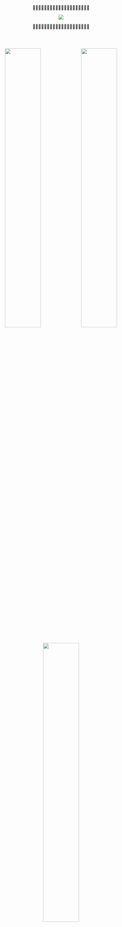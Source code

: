 

<!--
**yeongeun11/yeongeun11** is a ✨ _special_ ✨ repository because its `README.md` (this file) appears on your GitHub profile.

Here are some ideas to get you started:

- 🔭 I’m currently working on ...
- 🌱 I’m currently learning ...
- 👯 I’m looking to collaborate on ...
- 🤔 I’m looking for help with ...
- 💬 Ask me about ...
- 📫 How to reach me: ...
- 😄 Pronouns: ...
- ⚡ Fun fact: ...
-->
<!-- 프로필 상단 꾸미기 -->
<br><br>

<p align="center">🌿🌿🌿🌿🌿🌿🌿🌿🌿🌿🌿🌿🌿🌿🌿🌿🌿🌿🌿🌿</p>

<p align="center">
  <a href="https://git.io/typing-svg">
    <img src="https://readme-typing-svg.herokuapp.com?size=40&color=32CD32&font=Nanum+Pen+Script&center=true&vCenter=true&lines=Hi+I'm+yeongeun" />
  </a>
</p>

<p align="center">🌿🌿🌿🌿🌿🌿🌿🌿🌿🌿🌿🌿🌿🌿🌿🌿🌿🌿🌿🌿</p>

<br><br>

<!-- Stats + Summary -->
<p align="center">
  <img src="https://github-profile-summary-cards.vercel.app/api/cards/profile-details?username=yeongeun11&theme=solarized" width="48%" />
  <img src="https://github-readme-stats.vercel.app/api?username=yeongeun11&show_icons=true&include_all_commits=true&count_private=true&theme=default&title_color=228B22&icon_color=32CD32&text_color=006400&bg_color=ffffff" width="48%" />
</p>

<br>

<p align="center">
  <img src="https://github-readme-stats.vercel.app/api/top-langs/?username=yeongeun11&layout=compact&count_private=true&theme=default&title_color=228B22&text_color=006400&bg_color=ffffff" width="48%" />
</p>

<br>

<p align="center">
  <img src="https://github-readme-activity-graph.vercel.app/graph?username=yeongeun11&bg_color=ffffff&color=006400&line=32CD32&point=228B22&area=true&hide_border=true" width="90%"/>
</p>

<br>



